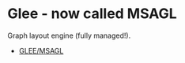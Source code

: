# Glee - now called MSAGL

Graph layout engine (fully managed!).

* [GLEE/MSAGL](http://research.microsoft.com/users/levnach/GLEEWebPage.htm)
